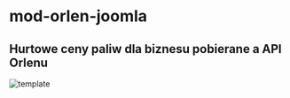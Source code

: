 # mod-orlen-joomla
## Hurtowe ceny paliw dla biznesu pobierane a API Orlenu
![template](https://github.com/pablop76/mod-orlen-joomla/assets/24696716/cd55234d-0c33-4200-a84c-355cb97d47f4)
